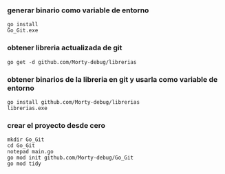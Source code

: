 
### generar binario como variable de entorno
```batch
go install 
Go_Git.exe
```


### obtener libreria actualizada de git
```batch
go get -d github.com/Morty-debug/librerias
```


### obtener binarios de la libreria en git y usarla como variable de entorno
```batch
go install github.com/Morty-debug/librerias
librerias.exe
```


### crear el proyecto desde cero
```batch
mkdir Go_Git 
cd Go_Git 
notepad main.go
go mod init github.com/Morty-debug/Go_Git
go mod tidy
```
